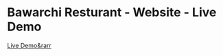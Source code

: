 
# Bawarchi Resturant - Website - Live Demo

<a href="https://bawarchi-resturant.netlify.app/" target="_blank">Live Demo&rarr</a>
